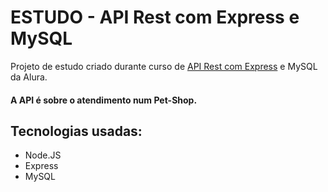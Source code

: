 # ESTUDO - API Rest com Express e MySQL

Projeto de estudo criado durante curso de <a href='https://cursos.alura.com.br/course/node-rest-api' target='_blank'>API Rest com Express</a> e MySQL da Alura.
<br>
#### A API é sobre o atendimento num Pet-Shop.

## Tecnologias usadas:

- Node.JS
- Express
- MySQL


